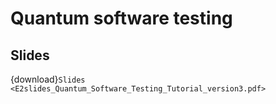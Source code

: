 # Quantum software testing

## Slides

{download}`Slides <E2slides_Quantum_Software_Testing_Tutorial_version3.pdf>`



